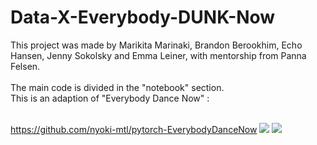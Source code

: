 # Data-X-Everybody-DUNK-Now
This project was made by Marikita Marinaki, Brandon Berookhim, Echo Hansen, Jenny Sokolsky and Emma Leiner, with mentorship from Panna Felsen. <br /><br />
The main code is divided in the "notebook" section.<br />
This is an adaption of "Everybody Dance Now" :<br /><br />

https://github.com/nyoki-mtl/pytorch-EverybodyDanceNow
![](output_jenny.gif)
![](output_jenny2.gif)

